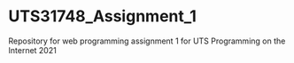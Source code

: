 # UTS31748_Assignment_1
Repository for web programming assignment 1 for UTS Programming on the Internet 2021
